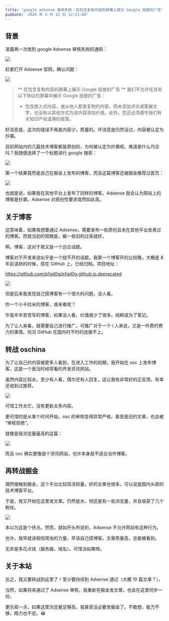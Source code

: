 ```yaml
---
title: 'google adsense 审核失败：在包含复制内容的屏幕上展示 Google 投放的广告'
pubDate: '2025 年 5 月 12 日 12:21:00'
---
```


## 背景

凌晨再一次收到 google Adsense 审核失败的通知：

![](http://md.p1gd0g.cc/mmbiz_png/OQRlA7Uf7SWibuADJk7YprVYOFzuoNNdnVs4WyZujZMAZiaxkicgxpUea268yEyqosSyjOOS9CglXpNE0JX8ashibA/0?from=appmsg)

赶紧打开 Adsense 官网，确认问题：

![](http://md.p1gd0g.cc/mmbiz_png/OQRlA7Uf7SWibuADJk7YprVYOFzuoNNdnHYyerosWC7ibrLM2Z8tckDPBsTRFUrPySoAG8TRZH4fv8Klllvke0icQ/0?from=appmsg)

> ** 在包含复制内容的屏幕上展示 Google 投放的广告 **
> 我们不允许在具有以下特征的屏幕中展示 Google 投放的广告：
>
> - 包含嵌入式内容，或从他人那里复制的内容，而未添加评论或策展文字，也没有以其他方式为该内容添加价值。此外，您还必须遵守我们有关知识产权滥用的政策。

好消息是，这次的错误不再是内容少，质量的。坏消息是仍然没过，内容被认定为抄袭。

目前网站内的几篇技术博客都是原创的，为何被认定为抄袭呢。难道是什么巧合吗？我随便选择了一个标题进行 google 搜索：

![](http://md.p1gd0g.cc/mmbiz_png/OQRlA7Uf7SWibuADJk7YprVYOFzuoNNdnnVDlVHrj5xeIneRJXsbofg5kUsuiaoRvBmRzTudY2cs6RN3KJ7JeR5w/0?from=appmsg)

第一个结果竟然是自己在掘金上发布的博客，而且这篇博客还被掘金推荐过首页：

![](http://md.p1gd0g.cc/mmbiz_png/OQRlA7Uf7SWibuADJk7YprVYOFzuoNNdnaDmoGIzla5xrYl3SeleONnkeuVAlZwaHE0yxOHicZ272YdsymaeTrQA/0?from=appmsg)

也就是说，如果我在其他平台上发布了同样的博客，Adsense 就会认为网站上的博客是抄袭。Adsense 对原创性要求竟然如此高。

## 关于博客

这意味着，如果我想要通过 Adsense，需要发布一些原创且未在其他平台发表过的博客。而我当初的预期是，搬一些旧的过来就好。

啊，博客，这对于我又是一个远古话题。

博客对于开发来说似乎是一个绕不开的话题，我第一个博客开的比较晚，大概是 8 年前读研的时候，搭在 GitHub 上，已经归档。项目地址：

https://github.com/p1gd0g/p1gd0g.github.io.deprecated

![](http://md.p1gd0g.cc/mmbiz_png/OQRlA7Uf7SWibuADJk7YprVYOFzuoNNdn5Lr7nREcAD6HEIBRzdgkVam04j7ic62shHkYSYKiayoiaa7RG1ju53icCw/0?from=appmsg)

但是后来我发现自己搭博客有一个很大的问题，没人看。

你一个小卡拉米的博客，谁来看呢？

毕竟辛辛苦苦写的博客，如果没人看，价值就少了很多。纯粹成为了笔记。

为了让人来看，就需要自己进行推广。可推广对于一个 i 人来说，又是一件费时费力的事情。何况 GitHub 在国内时不时的连接不上。

## 转战 oschina

为了让自己的内容被更多人看到，在进入工作的初期，我开始在 osc 上发布博客，这是一个我当时经常看的开发资讯网站。

虽然内容比较水，至少有人看，偶尔还有人回复。这让我有非常好的正反馈。有幸还收到过推荐。

![](http://md.p1gd0g.cc/mmbiz_png/OQRlA7Uf7SWibuADJk7YprVYOFzuoNNdneLBulQuiaeE9lwWml9dbAESR1ENAzt3fwmjzvloDO8TgFs6h5cicjthA/0?from=appmsg)

可惜工作太忙，没有更新太多内容。

更可惜的是从某个时间开始，osc 的审核变得异常严格，甚至是旧的文章，也会被 “审核拒绝”。

就像是我浏览量最高的这篇：

![](http://md.p1gd0g.cc/mmbiz_png/OQRlA7Uf7SWibuADJk7YprVYOFzuoNNdnbQxLncTuP01QjicibicOGvibbianCDYxk0mp3zU3bNtn85urg8gBukleicqA/0?from=appmsg)

而且 osc 确实更像是个资讯网站，也许本身就不适合当作博客。

## 再转战掘金

偶然接触到掘金，这个平台比较简洁轻量，好的文章也很多。可以说是国内头部的技术博客平台。

于是，我又开始在这里发文章。仍然是水，但还是有一些浏览量，并且收获了几个粉丝。

![](http://md.p1gd0g.cc/mmbiz_png/OQRlA7Uf7SWibuADJk7YprVYOFzuoNNdn5ey1pxSciaicgzgCl3XeJDsc8FPCgoPNwdkxib74blUav9uW9ehDWgia5Q/0?from=appmsg)

本以为这是个终点。然而，就如开头所说的，Adsense 不允许网站有这种行为。

也许，我早就该相信爬虫的力量，早该自己搭博客。文章质量高，总能被看到。

无非是多花点钱（服务器，域名）。可惜没如果呀。

## 关于本站

总之，我又要转战到这里了！至少要持续到 Adsense 通过（大概 10 篇文章？）。

当然，如果将来通过了 Adsense 审核，我重新在掘金发文章，也会在这里同步一份。

更乐观一点，如果这里浏览量足够高，我甚至没必要发掘金了。不敢想，能力不够，精力也不足。😂

